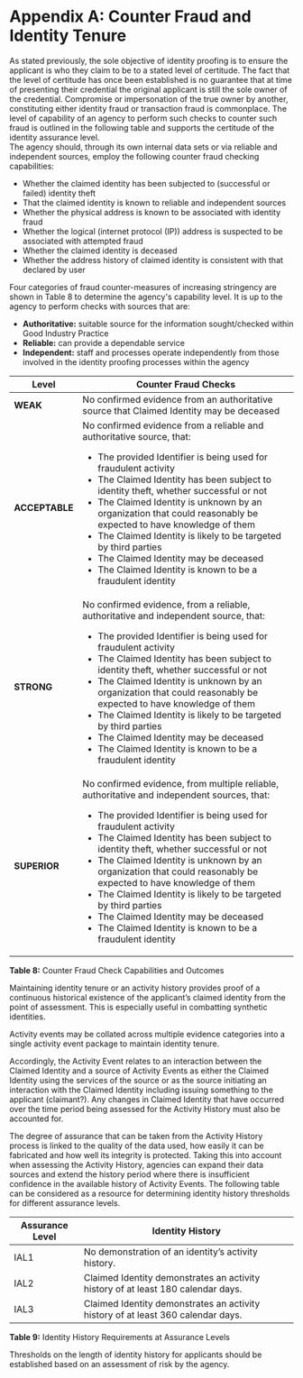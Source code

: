 # Appendix A: Counter Fraud and Identity Tenure

As stated previously, the sole objective of identity proofing is to ensure the applicant is who they claim to be to a stated level of certitude.  The fact that the level of certitude has once been established is no guarantee that at time of presenting their credential the original applicant is still the sole owner of the credential.  Compromise or impersonation of the true owner by another, constituting either identity fraud or transaction fraud is commonplace.  The level of capability of an agency to perform such checks to counter such fraud is outlined in the following table and supports the certitude of the identity assurance level.   
The agency should, through its own internal data sets or via reliable and independent sources, employ the following counter fraud checking capabilities:

-	Whether the claimed identity has been subjected to (successful or failed) identity theft
-	That the claimed identity is known to reliable and independent sources
-	Whether the physical address is known to be associated with identity fraud 
-	Whether the logical (internet protocol (IP)) address is suspected to be associated with attempted fraud
-	Whether the claimed identity is deceased
-	Whether the address history of claimed identity is consistent with that declared by user

Four categories of fraud counter-measures of increasing stringency are shown in Table 8 to determine the agency's capability level. It is up to the agency to perform checks with sources that are:

- **Authoritative:** suitable source for the information sought/checked within Good Industry Practice
- **Reliable:** can provide a dependable service
- **Independent:** staff and processes operate independently from those involved in the identity proofing processes within the agency


| **Level** | **Counter Fraud Checks** |
| --- | --- |
| **WEAK** | No confirmed evidence from an authoritative source that Claimed Identity may be deceased |
| **ACCEPTABLE** | No confirmed evidence from a reliable and authoritative source, that:<br/><ul><li>The provided Identifier is being used for fraudulent activity</li><li>The Claimed Identity has been subject to identity theft, whether successful or not</li><li>The Claimed Identity is unknown by an organization that could reasonably be expected to have knowledge of them</li><li>The Claimed Identity is likely to be targeted by third parties</li><li>The Claimed Identity may be deceased</li><li>The Claimed Identity is known to be a fraudulent identity</li></ul> |
| **STRONG** | No confirmed evidence, from a reliable, authoritative and independent source, that:<br/><ul><li>The provided Identifier is being used for fraudulent activity</li><li>The Claimed Identity has been subject to identity theft, whether successful or not</li><li>The Claimed Identity is unknown by an organization that could reasonably be expected to have knowledge of them</li><li>The Claimed Identity is likely to be targeted by third parties</li><li>The Claimed Identity may be deceased</li><li>The Claimed Identity is known to be a fraudulent identity</li></ul> |
| **SUPERIOR** | No confirmed evidence, from multiple reliable, authoritative and independent sources, that:<br/><ul><li>The provided Identifier is being used for fraudulent activity</li><li>The Claimed Identity has been subject to identity theft, whether successful or not</li><li>The Claimed Identity is unknown by an organization that could reasonably be expected to have knowledge of them</li><li>The Claimed Identity is likely to be targeted by third parties</li><li>The Claimed Identity may be deceased</li><li>The Claimed Identity is known to be a fraudulent identity</li></ul> |

**Table 8:** Counter Fraud Check Capabilities and Outcomes

Maintaining identity tenure or an activity history provides proof of a continuous historical existence of the applicant’s claimed identity from the point of assessment. This is especially useful in combatting synthetic identities.

Activity events may be collated across multiple evidence categories into a single activity event package to maintain identity tenure.

Accordingly, the Activity Event relates to an interaction between the Claimed Identity and a source of Activity Events as either the Claimed Identity using the services of the source or as the source initiating an interaction with the Claimed Identity including issuing something to the applicant (claimant?). Any changes in Claimed Identity that have occurred over the time period being assessed for the Activity History must also be accounted for.

The degree of assurance that can be taken from the Activity History process is linked to the quality of the data used, how easily it can be fabricated and how well its integrity is protected. Taking this into account when assessing the Activity History, agencies can expand their data sources and extend the history period where there is insufficient confidence in the available history of Activity Events. The following table can be considered as a resource for determining identity history thresholds for different assurance levels.

| **Assurance Level** | **Identity History** |
| --- | --- |
| IAL1 | No demonstration of an identity’s activity history. |
| IAL2 | Claimed Identity demonstrates an activity history of at least 180 calendar days. |
| IAL3 | Claimed Identity demonstrates an activity history of at least 360 calendar days. |

**Table 9:** Identity History Requirements at Assurance Levels

Thresholds on the length of identity history for applicants should be established based on an assessment of risk by the agency. 
